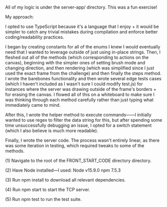 All of my logic is under the server-app/ directory. This was a fun exercise!

My approach:

I opted to use TypeScript because it's a language that I enjoy + it would be simpler to catch any trivial mistakes during compilation and enforce better coding/readability practices.

I began by creating constants for all of the enums I knew I would eventually need that I wanted to leverage outside of just using in-place strings. Then, I fleshed out all of the methods (which corresponding to actions on the canvas), beginning with the simpler ones of setting brush mode and changing direction, and then rendering (which was simplified since I just used the exact frame from the challenge) and then finally the steps method. I wrote the barebones functionality and then wrote several edge tests cases (which I haven't included as I wasn't sure I could modify test.js) for instances where the server was drawing outside of the frame's borders + for erasing the canvas. I flowed all of this on a whiteboard to make sure I was thinking through each method carefully rather than just typing what immediately came to mind.

After this, I wrote the helper method to execute commands——I initially wanted to use regex to filter the data string for this, but after spending some time unsuccessfully debugging an issue, I opted for a switch statement (which I also believe is much more readable).

Finally, I wrote the server code. The process wasn't entirely linear, as there was some iteration in testing, which required tweaks to some of the methods. 

(1) Navigate to the root of the FRONT_START_CODE directory directory.

(2) Have Node installed—I used:
    Node v15.9.0
    npm 7.5.3

(3) Run npm install to download all relevant dependencies.

(4) Run npm start to start the TCP server.

(5) Run npm test to run the test suite.

